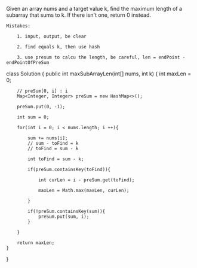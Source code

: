 

Given an array nums and a target value k, find the maximum length of a subarray that sums to k. If there isn't one, return 0 instead.
	


	Mistakes:

		1. input, output, be clear

		2. find equals k, then use hash

		3. use presum to calcu the length, be careful, len = endPoint - endPointOfPreSum



class Solution {
    public int maxSubArrayLen(int[] nums, int k) {
        int maxLen = 0;
        
        // preSum[0, i] : i
        Map<Integer, Integer> preSum = new HashMap<>();
        
        preSum.put(0, -1);
        
        int sum = 0;
        
        for(int i = 0; i < nums.length; i ++){
            
            sum += nums[i];
            // sum - toFind = k
            // toFind = sum - k
            
            int toFind = sum - k;
            
            if(preSum.containsKey(toFind)){
                
                int curLen = i - preSum.get(toFind);
                
                maxLen = Math.max(maxLen, curLen);
                
            }
            
            if(!preSum.containsKey(sum)){
                preSum.put(sum, i);   
            }
            
        }
        
        return maxLen;
    }
}